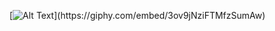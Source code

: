  
[![Alt Text]([https://giphy.com/gifs/usnationalarchives-vintage-computer-3ov9jNziFTMfzSumAw](https://giphy.com/gifs/usnationalarchives-vintage-computer-3ov9jNziFTMfzSumAw)https://giphy.com/gifs/usnationalarchives-vintage-computer-3ov9jNziFTMfzSumAw)](https://giphy.com/embed/3ov9jNziFTMfzSumAw)



